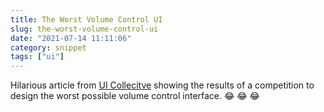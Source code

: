 ```yaml
---
title: The Worst Volume Control UI
slug: the-worst-volume-control-ui
date: "2021-07-14 11:11:06"
category: snippet
tags: ["ui"]
---
```


Hilarious article from [UI
Collecitve](https://uxdesign.cc/the-worst-volume-control-ui-in-the-world-60713dc86950)
showing the results of a competition to design the worst possible volume control
interface. 😂 😂 😂
